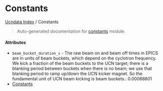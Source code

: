 # Constants

[Ucndata Index](./README.md#ucndata-index) / Constants

> Auto-generated documentation for [constants](../ucndata/constants.py) module.

#### Attributes

- `beam_bucket_duration_s` - The raw beam on and beam off times in EPICS are in units of beam buckets, which depend on the cyclotron frequency.  We kick a fraction of the beam buckets to the UCN target; there is a blanking period between buckets when there is no beam; we use that blanking period to ramp up/down the UCN kicker magnet.  So the fundamental unit of UCN beam kicking is beam buckets.: 0.00088801
- [Constants](#constants)
